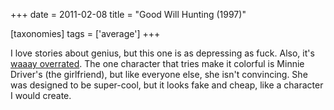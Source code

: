 +++
date = 2011-02-08
title = "Good Will Hunting (1997)"

[taxonomies]
tags = ['average']
+++

I love stories about genius, but this one is as depressing as fuck.
Also, it\'s [waaay overrated]. The one character that tries make it
colorful is Minnie Driver\'s (the girlfriend), but like everyone else,
she isn\'t convincing. She was designed to be super-cool, but it looks
fake and cheap, like a character I would create.

  [waaay overrated]: http://en.wikipedia.org/wiki/Good_Will_Hunting#Reception

